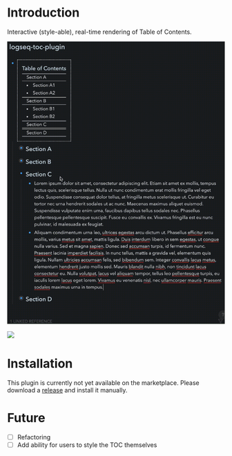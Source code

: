 # Introduction

Interactive (style-able), real-time rendering of Table of Contents.

![](/screenshots/demo2.gif)

![](/screenshots/demo.gif)

# Installation

This plugin is currently not yet available on the marketplace. Please download a [release](https://github.com/hkgnp/logseq-toc-plugin/releases) and install it manually.

# Future

- [ ] Refactoring
- [ ] Add ability for users to style the TOC themselves
